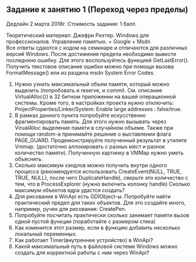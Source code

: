 ## Задание к занятию 1 (Переход через пределы)
Дедлайн 2 марта 2018г. Стоимость задания: 1 балл. 

Теоретический материал:
Джефри Рихтер. Windows для профессионалов. Управление памятью. + Google + Msdn  
Все ответы сдаются с кодом на семинаре и отличаются для различных версий Windows. После достижения предела необходимо вывести последнюю ошибку. Для этого воспользуйтесь функцией GetLastError(). Получить текстовое описание ошибки можно при помощи вызова FormatMessage() или из раздела msdn System Error Codes.
1. Нужно узнать максимальный объем памяти, который можно выделить (попробовать и reserve, и commit. См. описание VirtualAlloc()) в 32 битном приложении на вашей операционной системы. Кроме того, в настройках проекта нужно отключить: ProjectProperties/Linker/System: Enable large addresses : false/true.
1. В рамках данного пункта попробуйте искусственно фрагментировать память. Для этого нужно вызывать через VirualAlloc выделение памяти в случайном объеме. Также при помощи random-a принимайте решение о выставлении флага PAGE_GUARD. Продемонстрируйте полученный результат в утилите Vmmap. (достаточно аллокировать с разных мест и разное количество памяти). Полученную картинку в VMMap нужно уметь объяснять.
1. Сколько максимум хэндлов можно получить внутри одного процесса (рекомендуется использовать CreateEvent(NULL, TRUE, TRUE, NULL), после чего DuplicateHandle), сверьте это количество с тем, что в ProcessExplorer (нужно включить колонку handle) Сколько максимум объектов ядра удастся создать?
1. Для рисования в WinApi есть GDIObject-ы. Попробуйте найти практический предел для таких объектов. Для это создайте много, например, ручек для рисования: CreatePen.
1. Попробуйте посчитать практически сколько занимает памяти вызов одной пустой функции (поработайте с размером стека)
1. Как изменится этот размер, если в функцию добавить несколько локальный переменных.
1. Как работает Timer(внутреннее устройство) в WinApi?
1. Какой максимальный путь в файловой системе Windows можно создать для корректной работы с ним через WinApi?
